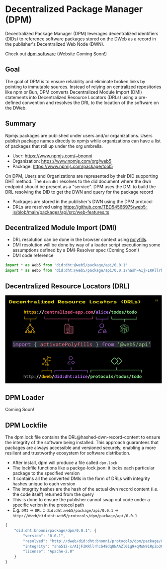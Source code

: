 # Decentralized Package Manager (DPM)

Decentralized Package Manager (DPM) leverages decentralized identifiers (DIDs) to reference software packages stored on the DWeb as a record in the publisher's Decentralized Web Node (DWN).

Check out [dpm.software](https://dpm.software) (Website Coming Soon!)

## Goal

The goal of DPM is to ensure reliability and eliminate broken links by pointing to immutable sources. Instead of relying on centralized repositories like npm or Bun, DPM converts Decentralized Module Import (DMI) statements into Decentralized Resource Locators (DRLs) using a pre-defined convention and resolves the DRL to the location of the software on the DWeb.

## Summary

Npmjs packages are published under users and/or organizations. Users publish package names directly to npmjs while organizations can have a list of packages that roll up under the org umbrella.

* User: <https://www.npmjs.com/~bnonni>
* Organization: <https://www.npmjs.com/org/web5>
* Package: <https://www.npmjs.com/package/tool5>

On DPM, Users and Organizations are represented by their DID supporting DHT method. The `did:dht` resolves to the did document where the dwn endpoint should be present as a "service". DPM uses the DMI to build the DRL resolving the DID to get the DWN and query for the package record

* Packages are stored in the publisher's DWN using the DPM protocol
* DRLs are resolved using <https://github.com/TBD54566975/web5-js/blob/main/packages/api/src/web-features.ts>

## Decentralized Module Import (DMI)

* DRL resolution can be done in the browser context using [polyfills](https://github.com/TBD54566975/web5-js/blob/main/packages/api/src/web-features.ts).
* DMI resolution will be done by way of a loader script executioning some assumptions defined by a DMI-Resolver spec (Coming Soon!)
* DMI code reference

```ts
import * as Web5 from 'did:dht:@web5/package/api/0.0.1'
import * as Web5 from 'did:dht:@web5/package/api/0.0.1?hash=AIjFIKRllrhcb48dqUNAAZl0ig9'
```

## Decentralized Resource Locators (DRL)

![drls](./docs/img/drls.png)

## DPM Loader

Coming Soon!

## DPM Lockfile

The dpm.lock file contains the DRL@hashed-dwn-record-content to ensure the integrity of the software being installed. This approach guarantees that packages are always accessible and versioned securely, enabling a more resilient and trustworthy ecosystem for software distribution.

* After install, dpm will produce a file called `dpm.lock`
* The lockfile functions like a packge-lock.json: it locks each particular package to the specified version
* It contains all the converted DMIs in the form of DRLs with integrity hashes unique to each version
* The integrity hashes are the hash of the actual dwn record content (i.e. the code itself) returned from the query
* This is done to ensure the publisher cannot swap out code under a specific verion in the protocol path
* E.g. `DMI` => `DRL` :: `did:dht:web5/package/api/0.0.1` => `http://dweb/did:dht:web5/protocols/dpm/package/api/0.0.1`

```ts
{
    "did:dht:bnonni/package/dpm/0.0.1": {
        "version": "0.0.1",
        "resolved": "http://dweb/did:dht:bnonni/protocols/dpm/package/dpm/0.0.1",
        "integrity": "sha512-x/AIjFIKRllrhcb48dqUNAAZl0ig9+qMuN91RpZo3Cb2+zuibfh+KISl6+kVVyktDz230JKc208UkQwwMqyB+w==/VNCYsUA==",
        "license": "Apache-2.0"
    }
}
```
